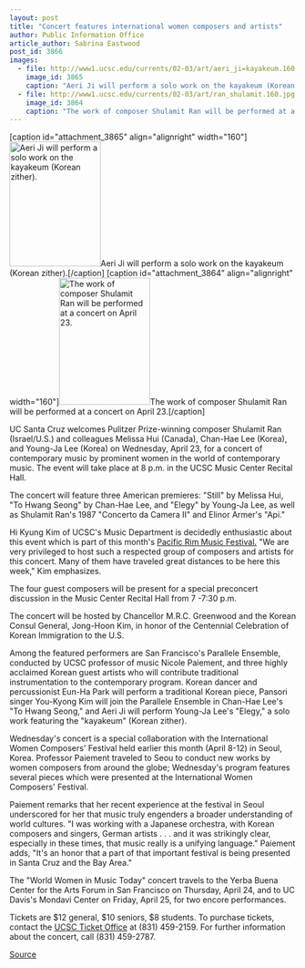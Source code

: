 ```yaml
---
layout: post
title: "Concert features international women composers and artists"
author: Public Information Office
article_author: Sabrina Eastwood
post_id: 3866
images:
  - file: http://www1.ucsc.edu/currents/02-03/art/aeri_ji=kayakeum.160.jpg
    image_id: 3865
    caption: "Aeri Ji will perform a solo work on the kayakeum (Korean zither)."
  - file: http://www1.ucsc.edu/currents/02-03/art/ran_shulamit.160.jpg
    image_id: 3864
    caption: "The work of composer Shulamit Ran will be performed at a concert on April 23."
---
```


[caption id="attachment_3865" align="alignright" width="160"]<a href="http://dev-ucsc-news.pantheonsite.io/wp-content/uploads/2003/04/aeri_ji=kayakeum.160.jpg"><img class="size-full wp-image-3865" src="http://dev-ucsc-news.pantheonsite.io/wp-content/uploads/2003/04/aeri_ji=kayakeum.160.jpg" alt="Aeri Ji will perform a solo work on the kayakeum (Korean zither)." width="160" height="219" /></a>Aeri Ji will perform a solo work on the kayakeum (Korean zither).[/caption]
[caption id="attachment_3864" align="alignright" width="160"]<a href="http://dev-ucsc-news.pantheonsite.io/wp-content/uploads/2003/04/ran_shulamit.160.jpg"><img class="size-full wp-image-3864" src="http://dev-ucsc-news.pantheonsite.io/wp-content/uploads/2003/04/ran_shulamit.160.jpg" alt="The work of composer Shulamit Ran will be performed at a concert on April 23." width="160" height="223" /></a>The work of composer Shulamit Ran will be performed at a concert on April 23.[/caption]
<p>
  UC Santa Cruz welcomes Pulitzer Prize-winning composer Shulamit Ran (Israel/U.S.) and colleagues Melissa Hui (Canada), Chan-Hae Lee (Korea), and Young-Ja Lee (Korea) on Wednesday, April 23, for a concert of contemporary music by prominent women in the world of contemporary music. The event will take place at 8 p.m. in the UCSC Music Center Recital Hall.<br>
</p>
<p>
  The concert will feature three American premieres: "Still" by Melissa Hui, "To Hwang Seong" by Chan-Hae Lee, and "Elegy" by Young-Ja Lee, as well as Shulamit Ran's 1987 "Concerto da Camera II" and Elinor Armer's "Api."<br>
</p>
<p>
  Hi Kyung Kim of UCSC's Music Department is decidedly enthusiastic about this event which is part of this month's <a href="http://PacificRim.ucsc.edu">Pacific Rim Music Festival.</a> "We are very privileged to host such a respected group of composers and artists for this concert. Many of them have traveled great distances to be here this week," Kim emphasizes.<br>
</p>
<p>
  The four guest composers will be present for a special preconcert discussion in the Music Center Recital Hall from 7 -7:30 p.m.<br>
</p>
<p>
  The concert will be hosted by Chancellor M.R.C. Greenwood and the Korean Consul General, Jong-Hoon Kim, in honor of the Centennial Celebration of Korean Immigration to the U.S.<br>
</p>
<p>
  Among the featured performers are San Francisco's Parallele Ensemble, conducted by UCSC professor of music Nicole Paiement, and three highly acclaimed Korean guest artists who will contribute traditional instrumentation to the contemporary program. Korean dancer and percussionist Eun-Ha Park will perform a traditional Korean piece, Pansori singer You-Kyong Kim will join the Parallele Ensemble in Chan-Hae Lee's "To Hwang Seong," and Aeri Ji will perform Young-Ja Lee's "Elegy," a solo work featuring the "kayakeum" (Korean zither).<br>
</p>
<p>
  Wednesday's concert is a special collaboration with the International Women Composers' Festival held earlier this month (April 8-12) in Seoul, Korea. Professor Paiement traveled to Seou to conduct new works by women composers from around the globe; Wednesday's program features several pieces which were presented at the International Women Composers' Festival.<br>
</p>
<p>
  Paiement remarks that her recent experience at the festival in Seoul underscored for her that music truly engenders a broader understanding of world cultures. "I was working with a Japanese orchestra, with Korean composers and singers, German artists . . . and it was strikingly clear, especially in these times, that music really is a unifying language." Paiement adds, "It's an honor that a part of that important festival is being presented in Santa Cruz and the Bay Area."<br>
</p>
<p>
  The "World Women in Music Today" concert travels to the Yerba Buena Center for the Arts Forum in San Francisco on Thursday, April 24, and to UC Davis's Mondavi Center on Friday, April 25, for two encore performances.<br>
</p>
<p>
  Tickets are $12 general, $10 seniors, $8 students. To purchase tickets, contact the <a href="http://events.ucsc.edu/tickets">UCSC Ticket Office</a> at (831) 459-2159. For further information about the concert, call (831) 459-2787.<br>
</p>
<p><a href="http://www1.ucsc.edu/currents/02-03/04-21/concert.html" title="Permalink to concert">Source</a></p>
